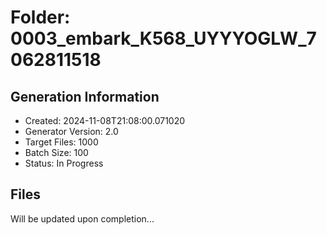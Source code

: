 # Folder: 0003_embark_K568_UYYYOGLW_7062811518

## Generation Information
- Created: 2024-11-08T21:08:00.071020
- Generator Version: 2.0
- Target Files: 1000
- Batch Size: 100
- Status: In Progress

## Files
Will be updated upon completion...
